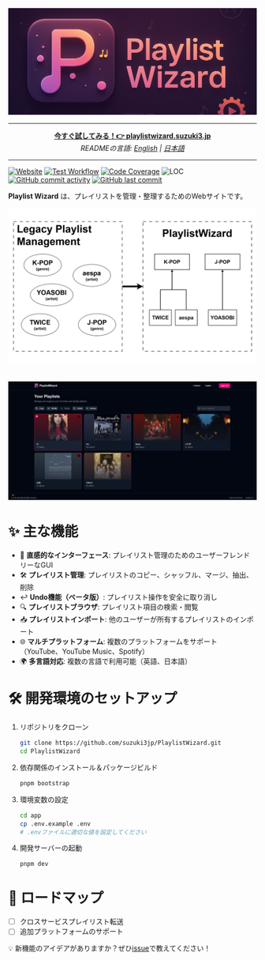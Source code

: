 <img src="https://raw.githubusercontent.com/suzuki3jp/PlaylistWizard/c34ac5a7113316bc92680c051f282bd5f487f405/assets/banner-small.png"/>

<hr />

<p align="center">
<a href="https://playlistwizard.suzuki3.jp/ja"><b>今すぐ試してみる！👉 playlistwizard.suzuki3.jp</b></a><br />
<i>READMEの言語: <a href="./README.md">English</a> | <a href="./README_ja.md">日本語</a></i>
</p>

<hr />

[![Website](https://deploy-badge.vercel.app/?url=http%3A%2F%2Fplaylistwizard.suzuki3.jp&name=playlistwizard.suzuki3.jp)](https://playlistwizard.suzuki3.jp/en)
[![Test Workflow](https://github.com/suzuki3jp/PlaylistWizard/actions/workflows/test.yml/badge.svg)](https://github.com/suzuki3jp/playlistwizard/actions)
[![Code Coverage](https://codecov.io/gh/suzuki3jp/PlaylistWizard/graph/badge.svg?token=UH5HX39VG7)](https://codecov.io/github/suzuki3jp/playlistwizard)
![LOC](https://tokei.rs/b1/github/suzuki3jp/playlistwizard)
[![GitHub commit activity](https://img.shields.io/github/commit-activity/m/suzuki3jp/playlistwizard)](https://github.com/suzuki3jp/playlistwizard/pulse)
[![GitHub last commit](https://img.shields.io/github/last-commit/suzuki3jp/playlistwizard)](https://github.com/suzuki3jp/playlistwizard/commits/main)

**Playlist Wizard** は、プレイリストを管理・整理するためのWebサイトです。
<div style="text-align: center; margin-top: 1rem; margin-bottom: 2rem;">
    <img src="https://raw.githubusercontent.com/suzuki3jp/PlaylistWizard/28b4a49f92ba217c1ae9db1c87fd83076fab0e75/assets/playlist-management-comparison.jpg" width="800"/>
</div>
<img src="https://raw.githubusercontent.com/suzuki3jp/PlaylistWizard/28b4a49f92ba217c1ae9db1c87fd83076fab0e75/assets/playlists.png"/>

# ✨ 主な機能
- 🎯 **直感的なインターフェース**: プレイリスト管理のためのユーザーフレンドリーなGUI
- 🛠️ **プレイリスト管理**: プレイリストのコピー、シャッフル、マージ、抽出、削除
- ↩️ **Undo機能（ベータ版）**: プレイリスト操作を安全に取り消し
- 🔍 **プレイリストブラウザ**: プレイリスト項目の検索・閲覧
- 📥 **プレイリストインポート**: 他のユーザーが所有するプレイリストのインポート
- 🌐 **マルチプラットフォーム**: 複数のプラットフォームをサポート（YouTube、YouTube Music、Spotify）
- 🌍 **多言語対応**: 複数の言語で利用可能（英語、日本語）

# 🛠️ 開発環境のセットアップ

1. リポジトリをクローン
    ```bash
    git clone https://github.com/suzuki3jp/PlaylistWizard.git
    cd PlaylistWizard
    ```

2. 依存関係のインストール＆パッケージビルド
    ```bash
    pnpm bootstrap
    ```

3. 環境変数の設定
    ```bash
    cd app
    cp .env.example .env
    # .envファイルに適切な値を設定してください
    ```

4. 開発サーバーの起動
    ```bash
    pnpm dev
    ```

# 🚀 ロードマップ
- [ ] クロスサービスプレイリスト転送
- [ ] 追加プラットフォームのサポート

💡 新機能のアイデアがありますか？ぜひ[issue](https://github.com/suzuki3jp/playlistwizard/issues/new)で教えてください！